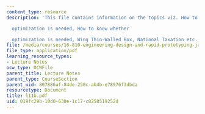 ```yaml
---
content_type: resource
description: 'This file contains information on the topics viz. How to know whether

  optimization is needed, How to know whether

  optimization is needed, Wing Thin-Walled Box, National Taxation etc.'
file: /media/courses/16-810-engineering-design-and-rapid-prototyping-january-iap-2005/019fc29b10d0630e1c17c8258519252d_l11b.pdf
file_type: application/pdf
learning_resource_types:
- Lecture Notes
ocw_type: OCWFile
parent_title: Lecture Notes
parent_type: CourseSection
parent_uid: 807886af-84de-250c-ab4b-e78976f3dbda
resourcetype: Document
title: l11b.pdf
uid: 019fc29b-10d0-630e-1c17-c8258519252d
---
```

